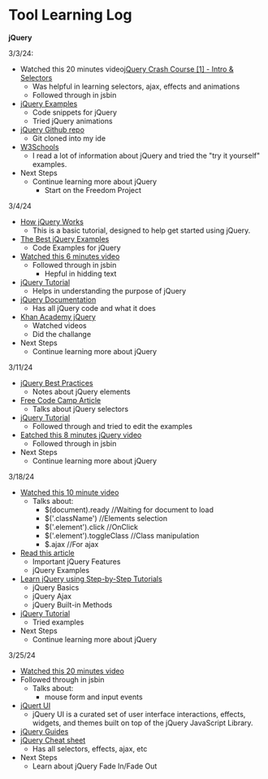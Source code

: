 # Tool Learning Log

**jQuery**

3/3/24:
* Watched this 20 minutes video[jQuery Crash Course [1] - Intro & Selectors](https://www.youtube.com/watch?v=3nrLc_JOF7k)
    * Was helpful in learning selectors, ajax, effects and animations
    * Followed through in jsbin
* [jQuery Examples](https://www.quackit.com/jquery/examples/)
    *  Code snippets for jQuery
    *  Tried jQuery animations
* [jQuery Github repo](https://github.com/jquery/jquery?tab=readme-ov-file)
    * Git cloned into my ide
*  [W3Schools](https://www.w3schools.com/jquERy/default.asp)
   *  I read a lot of information about jQuery and tried the "try it yourself" examples.
*  Next Steps
    * Continue learning more about jQuery 
         *   Start on the Freedom Project
     
           
3/4/24

* [How jQuery Works](https://learn.jquery.com/about-jquery/how-jquery-works/)
  * This is a basic tutorial, designed to help get started using jQuery.
* [The Best jQuery Examples](https://www.freecodecamp.org/news/the-best-jquery-examples/)
  * Code Examples for jQuery
* [Watched this 6 minutes video](https://www.youtube.com/watch?v=JjIvF0yikGU)
  * Followed through in jsbin
      * Hepful in hidding text
* [jQuery Tutorial](https://www.geeksforgeeks.org/jquery-tutorial/)
   * Helps in understanding the purpose of jQuery
* [jQuery Documentation](https://devdocs.io/jquery/)
  * Has all jQuery code and what it does
* [Khan Academy jQuery](https://www.khanacademy.org/computing/computer-programming/html-js-jquery/jquery-intro/v/what-is-jquery)
  * Watched videos
  * Did the challange 
* Next Steps
  * Continue learning more about jQuery
 
3/11/24

* [jQuery Best Practices](https://greena13.github.io/blog/2020/12/05/jquery-best-practices/)
  * Notes about jQuery elements
* [Free Code Camp Article](https://www.freecodecamp.org/news/the-best-jquery-examples/)
  * Talks about jQuery selectors
* [jQuery Tutorial](https://www.tutorialspoint.com/jquery/index.htm)
  * Followed through and tried to edit the examples
* [Eatched this 8 minutes jQuery video](https://www.youtube.com/watch?v=hMxGhHNOkCU)
  * Followed through in jsbin
* Next Steps
  * Continue learning more about jQuery
 
3/18/24
* [Watched this 10 minute video](https://www.youtube.com/watch?v=YprBzDEg7bc)
   * Talks about:
       * $(document).ready //Waiting for document to load
       * $('.className') //Elements selection
       * $('.element').click //OnClick
       * $('.element').toggleClass //Class manipulation
       * $.ajax //For ajax
* [Read this article](https://www.hostinger.com/tutorials/what-is-jquery/)
   * Important jQuery Features
   * jQuery Examples
* [Learn jQuery using Step-by-Step Tutorials](https://www.tutorialsteacher.com/jquery)
   * jQuery Basics
   * jQuery Ajax
   * jQuery Built-in Methods
 * [jQuery Tutorial](https://www.javatpoint.com/jquery-tutorial)
   * Tried examples
* Next Steps
  * Continue learning more about jQuery

3/25/24 
*  [Watched this 20 minutes video](https://www.youtube.com/watch?v=VlWsJHsVb-E)
  *  Followed through in jsbin
     *  Talks about:
        *   mouse form and input events
* [jQuert UI](https://jqueryui.com/)
  *  jQuery UI is a curated set of user interface interactions, effects, widgets, and themes built on top of the jQuery JavaScript Library.
* [jQuery Guides](https://moodledev.io/docs/guides/javascript/jquery)
* [jQuery Cheat sheet](https://oscarotero.com/jquery/)
  *  Has all selectors, effects, ajax, etc
* Next Steps
  * Learn about jQuery Fade In/Fade Out
 
   


<!-- 
* Links you used today (websites, videos, etc)
* Things you tried, progress you made, etc
* Challenges, a-ha moments, etc
* Questions you still have
* What you're going to try next
-->
